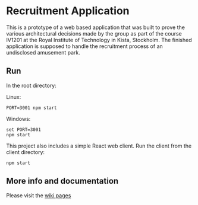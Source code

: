 # Recruitment Application
This is a prototype of a web based application that was built to prove the various architectural decisions made by the group as part of the course IV1201 at the Royal Institute of Technology in Kista, Stockholm. 
The finished application is supposed to handle the recruitment process of an undisclosed amusement park.

## Run
In the root directory:

Linux:
```
PORT=3001 npm start
```
Windows:
```
set PORT=3001
npm start
```
This project also includes a simple React web client. Run the client from the client directory:
```
npm start
```

## More info and documentation
Please visit the [wiki pages](https://github.com/ralvarezkth/IV1201/wiki)
